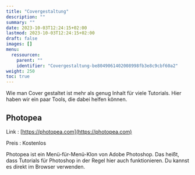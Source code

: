 ```yaml
---
title: "Covergestaltung"
description: ""
summary: ""
date: 2023-10-03T12:24:15+02:00
lastmod: 2023-10-03T12:24:15+02:00
draft: false
images: []
menu:
  ressourcen:
    parent: ""
    identifier: "Covergestaltung-be8049061402008998fb3e8c9cbf60a2"
weight: 250
toc: true
---
```


Wie man Cover gestaltet ist mehr als genug Inhalt für viele Tutorials.
Hier haben wir ein paar Tools, die dabei helfen können.

## Photopea

Link
: [https://photopea.com](https://photopea.com)

Preis
: Kostenlos

Photopea ist ein Menü-für-Menü-Klon von Adobe Photoshop. Das heißt, dass
Tutorials für Photoshop in der Regel hier auch funktionieren. Du kannst es direkt
im Browser verwenden.
